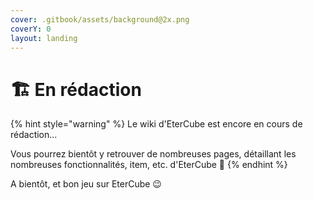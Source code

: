 ```yaml
---
cover: .gitbook/assets/background@2x.png
coverY: 0
layout: landing
---
```


# 🏗️ En rédaction



{% hint style="warning" %}
Le wiki d'EterCube est encore en cours de rédaction...

Vous pourrez bientôt y retrouver de nombreuses pages, détaillant les nombreuses fonctionnalités, item, etc. d'EterCube 🥳
{% endhint %}

A bientôt, et bon jeu sur EterCube 😉

